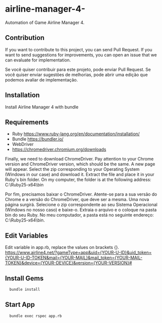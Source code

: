 # airline-manager-4-
Automation of Game Airline Manager 4.

## Contribution
If you want to contribute to this project, you can send Pull Request.
If you want to send suggestions for improvements, you can open an issue that we can evaluate for implementation.

Se você quiser contribuir para este projeto, pode enviar Pull Request.
Se você quiser enviar sugestões de melhorias, pode abrir uma edição que podemos avaliar de implementação.

## Installation
Install Airline Manager 4 with bundle

## Requirements
- Ruby
https://www.ruby-lang.org/en/documentation/installation/
- Bundle
https://bundler.io/
- WebDriver
- https://chromedriver.chromium.org/downloads

Finally, we need to download ChromeDriver. Pay attention to your Chrome version and ChromeDriver version, which should be the same.
A new page will appear. Select the zip corresponding to your Operating System (Windows in our case) and download it. Extract the file and place it in your Ruby's bin folder. On my computer, the folder is at the following address: C:\Ruby25-x64\bin

Por fim, precisamos baixar o ChromeDriver. Atente-se para a sua versão do Chrome e a versão do ChromeDriver, que deve ser a mesma.
Uma nova página surgirá. Selecione o zip correspondente ao seu Sistema Operacional (Windows no nosso caso) e baixe-o. Extraia o arquivo e o coloque na pasta bin do seu Ruby. No meu computador, a pasta está no seguinte endereço: C:\Ruby25-x64\bin.


## Edit Variables
Edit variable in app.rb, replace the values on brackets {}.
https://www.airline4.net/?gameType=app&uid={YOUR-U-ID}&uid_token={YOUR-U-ID-TOKEN&mail={YOUR-MAIL}&mail_token={YOUR-MAIL-TOKEN}&device={YOUR-DEVICE}&version={YOUR-VERSION}#

## Install Gems
```bash
  bundle install
```
    
## Start App
```bash
  bundle exec rspec app.rb
```
    

